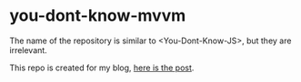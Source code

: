 # you-dont-know-mvvm
The name of the repository is similar to &lt;You-Dont-Know-JS>, but they are irrelevant.

This repo is created for my blog, [here is the post](http://gengliming.com/2017/03/07/vue-data-binding/).
